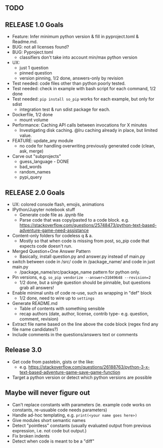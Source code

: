 TODO
----

RELEASE 1.0 Goals
-----------------
- Feature: Infer minimum python version & fill in pyproject.toml & Readme.md.
- BUG: not all licenses found?
- BUG: Pyproject.toml
    - classifiers don't take into account min/max python version
- UX:
    - just 1 question
    - pinned question
    - version pinning, 1/2 done, answers-only by revision
- Test needed: code files other than python poorly tested.
- Test needed: check in example with bash script for each command, 1/2 done
- Test needed: `pip install so_pip` works for each example, but only for sdist
    - integration test & run sdist package for each.
- Dockerfile, 1/2 done
    - mount volume
- Performance: Caching API calls between invocations for X minutes
    - Investigating disk caching. @lru caching already in place, but limited value.
- FEATURE: update_any module
    - no code for handling overwriting previously generated code (clean, ask, merge)
- Carve out "subprojects"
    - guess_language - DONE
    - bad_words
    - random_names
    - pypi_query


RELEASE 2.0 Goals
-----------------
- UX: colored console flash, emojis, animations
- IPython/Jupyter notebook stuff
   - Generate code file as .ipynb file
   - Parse code that was copy/pasted to a code block.
     e.g. https://stackoverflow.com/questions/25748473/python-text-based-adventure-game-need-assistance
- Content-only folders for codeless q & a.
    - Mostly so that when code is missing from post, so_pip code that expects code doesn't run.
- Merged Question+One Answer Pattern
    - Basically, install question.py and answer.py instead of main.py
- switch between code in /src/ code in /package_name/ and code in just main.py
    - /package_name/src/package_name pattern for python only.
- Pin versions, e.g. `so_pip vendorize --answer=31049648 --revision=2`
    - 1/2 done, but a single question should be pinnable, but questions grab all answers!
- Enable minimal units of code re-use, such as wrapping in "def" block
    - 1/2 done, need to wire up to `settings`
- Generate README.md
    - Table of contents with something sensible
    - recap authors (date, author, license, contrib type- e.g. question, comment, revision)
- Extract file name based on the line above the code block (regex find any file name candidates?)
- Include comments in the questions/answers text or comments

Release 3.0
-----------
- Get code from pastebin, gists or the like:
   - e.g. https://stackoverflow.com/questions/26188763/python-3-x-text-based-adventure-game-save-game-function
- Target a python version or detect which python versions are possible

Maybe will never figure out
------
- Can't replace constants with parameters (ie. example code works on constants, re-usuable code needs parameters)
- Handle ad-hoc templating, e.g. `print(<your name goes here>)`
- Give modules short semantic names
- Detect "pointless" constants (usually evaluated output from previous expression, i.e. not code but output.)
- Fix broken indents
- Detect when code is meant to be a "diff"

